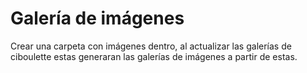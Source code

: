 # Galería de imágenes

Crear una carpeta con imágenes dentro, al actualizar las galerías de ciboulette estas generaran las galerías de imágenes a partir de estas.
